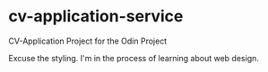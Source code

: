# cv-application-service
CV-Application Project for the Odin Project

Excuse the styling. I'm in the process of learning about web design.
